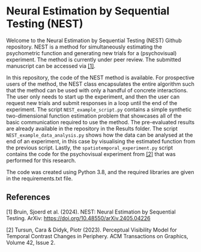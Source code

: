 # Neural Estimation by Sequential Testing (NEST)
Welcome to the Neural Estimation by Sequential Testing (NEST) Github repository. NEST is a method for simultaneously estimating the psychometric function and generating new trials for a (psychovisual) experiment. The method is currently under peer review. The submitted manuscript can be accessed via [[1]](#1).

In this repository, the code of the NEST method is available. For prospective users of the method, the NEST class encapsulates the entire algorithm such that the method can be used with only a handful of concrete interactions. The user only needs to start up the 
experiment, and then the user can request new trials and submit responses in a loop until the end of the experiment. The script `NEST_example_script.py` contains a simple synthetic two-dimensional function estimation problem that showcases all of the basic communication required to use the method. The pre-evaluated results are already available in the repository in the Results folder. The script `NEST_example_data_analysis.py` shows how the data can be analysed at the end of an experiment, in this case by visualising the estimated function from the previous script. Lastly, the `spatiotemporal_experiment.py` script contains the code for the psychovisual experiment from [[2]](#2) that was performed for this research. 

The code was created using Python 3.8, and the required libraries are given in the requirements.txt file. 

## References
<a id="1">[1]</a> 
Bruin, Sjoerd et al. (2024). 
NEST: Neural Estimation by Sequential Testing. 
ArXiv: https://doi.org/10.48550/arXiv.2405.04226

<a id="2">[2]</a>
Tursun, Cara & Didyk, Piotr (2023).
Perceptual Visibility Model for Temporal Contrast Changes in Periphery.
ACM Transactions on Graphics, Volume 42, Issue 2.
